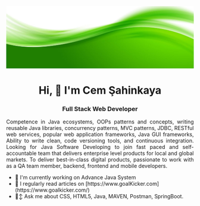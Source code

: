 <img src="https://github.com/mightyforever74/mightyforever74/blob/main/banner.jpg?raw=true">

<h1 align="center"> Hi, 👋 I'm Cem Şahinkaya </h1>

<h3 align="center">Full Stack Web Developer </h3>

<p align="justify">Competence in Java ecosystems, OOPs patterns and concepts, writing reusable Java libraries, concurrency patterns, MVC patterns, JDBC, RESTful web services, popular web application frameworks, Java GUI frameworks, Ability to write clean, code versioning tools, and continuous integration.
Looking for Java Software Developing to join fast paced and self-accountable team that delivers enterprise level products for local and global markets. 
To deliver best-in-class digital products, passionate to work with as a QA team member, backend, frontend and mobile developers.</p>

<ul>
  <li>
   🤺 I'm currently working on Advance Java System
  </li>
  <li>
   🐎 I regularly read articles on  [https://www.goalKicker.com](https://www.goalkicker.com/)
  </li>
      <li>
  🙂‍↕️  Ask me about CSS, HTML5, Java, MAVEN, Postman, SpringBoot.
      </li>
</ul>
